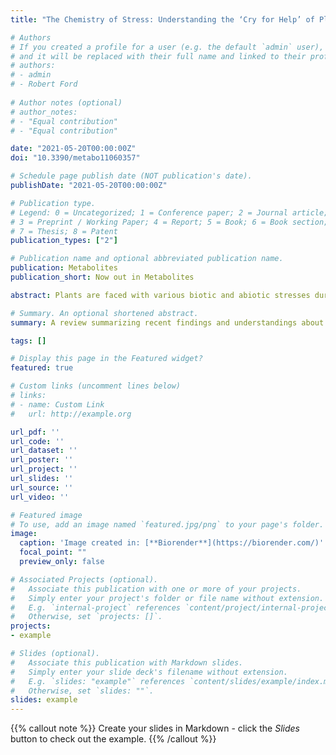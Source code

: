 ```yaml
---
title: "The Chemistry of Stress: Understanding the ‘Cry for Help’ of Plant Roots"

# Authors
# If you created a profile for a user (e.g. the default `admin` user), write the username (folder name) here 
# and it will be replaced with their full name and linked to their profile.
# authors:
# - admin
# - Robert Ford
 
# Author notes (optional)
# author_notes:
# - "Equal contribution"
# - "Equal contribution"

date: "2021-05-20T00:00:00Z"
doi: "10.3390/metabo11060357"

# Schedule page publish date (NOT publication's date).
publishDate: "2021-05-20T00:00:00Z"

# Publication type.
# Legend: 0 = Uncategorized; 1 = Conference paper; 2 = Journal article;
# 3 = Preprint / Working Paper; 4 = Report; 5 = Book; 6 = Book section;
# 7 = Thesis; 8 = Patent
publication_types: ["2"]

# Publication name and optional abbreviated publication name.
publication: Metabolites
publication_short: Now out in Metabolites

abstract: Plants are faced with various biotic and abiotic stresses during their life cycle. To withstand these stresses, plants have evolved adaptive strategies including the production of a wide array of primary and secondary metabolites. Some of these metabolites can have direct defensive effects, while others act as chemical cues attracting beneficial (micro)organisms for protection. Similar to aboveground plant tissues, plant roots also appear to have evolved “a cry for help” response upon exposure to stress, leading to the recruitment of beneficial microorganisms to help minimize the damage caused by the stress. Furthermore, emerging evidence indicates that microbial recruitment to the plant roots is, at least in part, mediated by quantitative and/or qualitative changes in root exudate composition. Both volatile and water-soluble compounds have been implicated as important signals for the recruitment and activation of beneficial root-associated microbes. Here we provide an overview of our current understanding of belowground chemical communication, particularly how stressed plants shape its protective root microbiome.

# Summary. An optional shortened abstract.
summary: A review summarizing recent findings and understandings about the cry-for-help chemical signals produced by plants.   

tags: []

# Display this page in the Featured widget?
featured: true

# Custom links (uncomment lines below)
# links:
# - name: Custom Link
#   url: http://example.org

url_pdf: ''
url_code: ''
url_dataset: ''
url_poster: ''
url_project: ''
url_slides: ''
url_source: ''
url_video: ''

# Featured image
# To use, add an image named `featured.jpg/png` to your page's folder. 
image:
  caption: 'Image created in: [**Biorender**](https://biorender.com/)'
  focal_point: ""
  preview_only: false

# Associated Projects (optional).
#   Associate this publication with one or more of your projects.
#   Simply enter your project's folder or file name without extension.
#   E.g. `internal-project` references `content/project/internal-project/index.md`.
#   Otherwise, set `projects: []`.
projects:
- example

# Slides (optional).
#   Associate this publication with Markdown slides.
#   Simply enter your slide deck's filename without extension.
#   E.g. `slides: "example"` references `content/slides/example/index.md`.
#   Otherwise, set `slides: ""`.
slides: example
---
```


{{% callout note %}}
Create your slides in Markdown - click the *Slides* button to check out the example.
{{% /callout %}}
